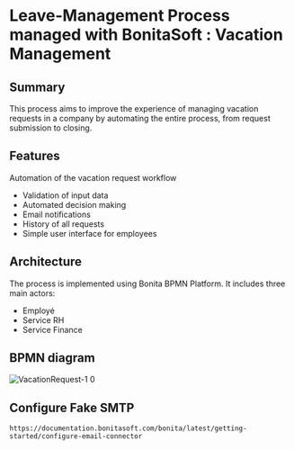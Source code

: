 
# Leave-Management Process managed with BonitaSoft : Vacation Management



## Summary
This process aims to improve the experience of managing vacation requests in a company by automating the entire process, from request submission to closing.
## Features
Automation of the vacation request workflow
- Validation of input data
- Automated decision making
- Email notifications
- History of all requests
- Simple user interface for employees
## Architecture
The process is implemented using Bonita BPMN Platform. It includes three main actors:
- Employé
- Service RH
- Service Finance

## BPMN diagram
![VacationRequest-1 0](https://github.com/chouhlaoui/Bonita/assets/)

## Configure Fake SMTP 
```
https://documentation.bonitasoft.com/bonita/latest/getting-started/configure-email-connector
```
